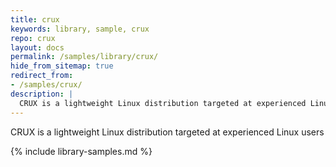 ```yaml
---
title: crux
keywords: library, sample, crux
repo: crux
layout: docs
permalink: /samples/library/crux/
hide_from_sitemap: true
redirect_from:
- /samples/crux/
description: |
  CRUX is a lightweight Linux distribution targeted at experienced Linux users
---
```


CRUX is a lightweight Linux distribution targeted at experienced Linux users


{% include library-samples.md %}
